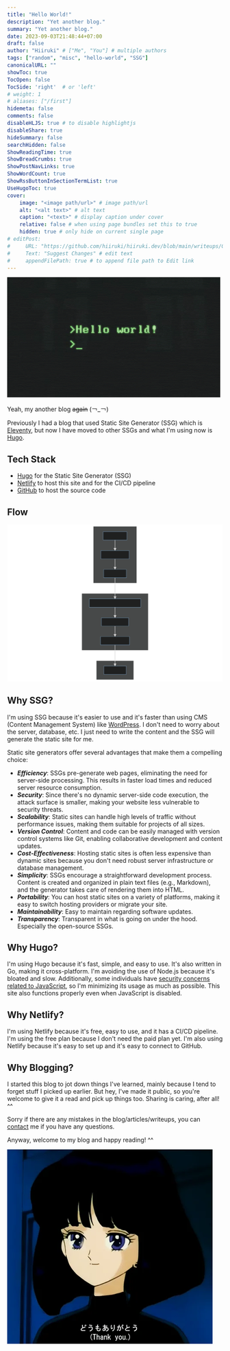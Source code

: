```yaml
---
title: "Hello World!"
description: "Yet another blog."
summary: "Yet another blog."
date: 2023-09-03T21:48:44+07:00
draft: false
author: "Hiiruki" # ["Me", "You"] # multiple authors
tags: ["random", "misc", "hello-world", "SSG"]
canonicalURL: ""
showToc: true
TocOpen: false
TocSide: 'right'  # or 'left'
# weight: 1
# aliases: ["/first"]
hidemeta: false
comments: false
disableHLJS: true # to disable highlightjs
disableShare: true
hideSummary: false
searchHidden: false
ShowReadingTime: true
ShowBreadCrumbs: true
ShowPostNavLinks: true
ShowWordCount: true
ShowRssButtonInSectionTermList: true
UseHugoToc: true
cover:
    image: "<image path/url>" # image path/url
    alt: "<alt text>" # alt text
    caption: "<text>" # display caption under cover
    relative: false # when using page bundles set this to true
    hidden: true # only hide on current single page
# editPost:
#     URL: "https://github.com/hiiruki/hiiruki.dev/blob/main/writeups/GSP101/index.md"
#     Text: "Suggest Changes" # edit text
#     appendFilePath: true # to append file path to Edit link
---
```


![Hello World!](images/hello-world.gif#center "Hello World in terminal")

Yeah, my another blog ~~again~~ (￢_￢)

Previously I had a blog that used Static Site Generator (SSG) which is [Eleventy](https://11ty.dev), but now I have moved to other SSGs and what I'm using now is [Hugo](https://gohugo.io/).

## Tech Stack

- [Hugo](https://gohugo.io/) for the Static Site Generator (SSG)
- [Netlify](https://netlify.com) to host this site and for the CI/CD pipeline
- [GitHub](https://github.com) to host the source code

## Flow

![Flow](images/flow.svg#center "Flow")

## Why SSG?

I'm using SSG because it's easier to use and it's faster than using CMS (Content Management System) like [WordPress](https://wordpress.com/). I don't need to worry about the server, database, etc. I just need to write the content and the SSG will generate the static site for me.

Static site generators offer several advantages that make them a compelling choice:

- ***Efficiency***: SSGs pre-generate web pages, eliminating the need for server-side processing. This results in faster load times and reduced server resource consumption.
- ***Security***: Since there's no dynamic server-side code execution, the attack surface is smaller, making your website less vulnerable to security threats.
- ***Scalability***: Static sites can handle high levels of traffic without performance issues, making them suitable for projects of all sizes.
- ***Version Control***: Content and code can be easily managed with version control systems like Git, enabling collaborative development and content updates.
- ***Cost-Effectiveness***: Hosting static sites is often less expensive than dynamic sites because you don't need robust server infrastructure or database management.
- ***Simplicity***: SSGs encourage a straightforward development process. Content is created and organized in plain text files (e.g., Markdown), and the generator takes care of rendering them into HTML.
- ***Portability***: You can host static sites on a variety of platforms, making it easy to switch hosting providers or migrate your site.
- ***Maintainability***: Easy to maintain regarding software updates.
- ***Transparency***: Transparent in what is going on under the hood. Especially the open-source SSGs.

## Why Hugo?

I'm using Hugo because it's fast, simple, and easy to use. It's also written in Go, making it cross-platform. I'm avoiding the use of Node.js because it's bloated and slow. Additionally, some individuals have [security concerns related to JavaScript](https://yewtu.be/watch?v=pid5kmWXSj8), so I'm minimizing its usage as much as possible. This site also functions properly even when JavaScript is disabled.

## Why Netlify?

I'm using Netlify because it's free, easy to use, and it has a CI/CD pipeline. I'm using the free plan because I don't need the paid plan yet. I'm also using Netlify because it's easy to set up and it's easy to connect to GitHub.

## Why Blogging?

I started this blog to jot down things I've learned, mainly because I tend to forget stuff I picked up earlier. But hey, I've made it public, so you're welcome to give it a read and pick up things too. Sharing is caring, after all! ^^

Sorry if there are any mistakes in the blog/articles/writeups, you can [contact](/about/#contacts) me if you have any questions.

Anyway, welcome to my blog and happy reading! ^^

![Thank You!](images/sailor-saturn.webp#center 'Hotaru "Sailor Saturn, Guardian of Silence" Tomoe from Sailor Moon')
